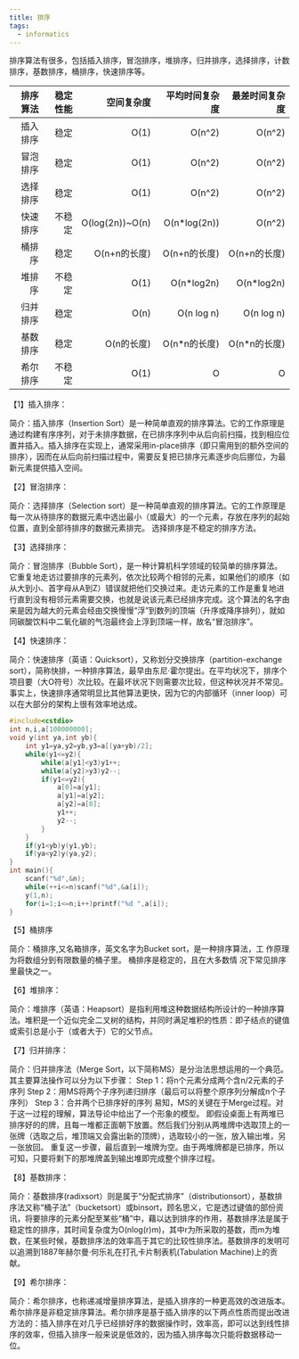 ```yaml
---
title: 排序
tags:
  - informatics
---
```

排序算法有很多，包括插入排序，冒泡排序，堆排序，归并排序，选择排序，计数排序，基数排序，桶排序，快速排序等。

| 排序算法 | 稳定性能 |      空间复杂度 | 平均时间复杂度 | 最差时间复杂度 |
| -------: | -------: | --------------: | -------------: | -------------: |
| 插入排序 |     稳定 |            O(1) |         O(n^2) |         O(n^2) |
| 冒泡排序 |     稳定 |            O(1) |         O(n^2) |         O(n^2) |
| 选择排序 |     稳定 |            O(1) |         O(n^2) |         O(n^2) |
| 快速排序 |   不稳定 | O(log(2n))~O(n) |   O(n*log(2n)) |         O(n^2) |
|   桶排序 |     稳定 |    O(n+n的长度) |   O(n+n的长度) |   O(n+n的长度) |
|   堆排序 |   不稳定 |            O(1) |     O(n*log2n) |     O(n*log2n) |
| 归并排序 |     稳定 |            O(n) |     O(n log n) |     O(n log n) |
| 基数排序 |     稳定 |      O(n的长度) |   O(n*n的长度) |   O(n*n的长度) |
| 希尔排序 |   不稳定 |            O(1) |              O |              O |

【1】插入排序：

简介：插入排序（Insertion Sort）是一种简单直观的排序算法。它的工作原理是通过构建有序序列，对于未排序数据，在已排序序列中从后向前扫描，找到相应位置并插入。插入排序在实现上，通常采用in-place排序（即只需用到的额外空间的排序），因而在从后向前扫描过程中，需要反复把已排序元素逐步向后挪位，为最新元素提供插入空间。
    
【2】冒泡排序：

简介：选择排序（Selection sort）是一种简单直观的排序算法。它的工作原理是每一次从待排序的数据元素中选出最小（或最大）的一个元素，存放在序列的起始位置，直到全部待排序的数据元素排完。 选择排序是不稳定的排序方法。
    
【3】选择排序：

简介：冒泡排序（Bubble Sort），是一种计算机科学领域的较简单的排序算法。它重复地走访过要排序的元素列，依次比较两个相邻的元素，如果他们的顺序（如从大到小、首字母从A到Z）错误就把他们交换过来。走访元素的工作是重复地进行直到没有相邻元素需要交换，也就是说该元素已经排序完成。这个算法的名字由来是因为越大的元素会经由交换慢慢“浮”到数列的顶端（升序或降序排列），就如同碳酸饮料中二氧化碳的气泡最终会上浮到顶端一样，故名“冒泡排序”。
    
【4】快速排序：

简介：快速排序（英语：Quicksort），又称划分交换排序（partition-exchange sort），简称快排，一种排序算法，最早由东尼·霍尔提出。在平均状况下，排序个项目要（大O符号）次比较。在最坏状况下则需要次比较，但这种状况并不常见。事实上，快速排序通常明显比其他算法更快，因为它的内部循环（inner loop）可以在大部分的架构上很有效率地达成。
```cpp
#include<cstdio>
int n,i,a[100000000]; 
void y(int ya,int yb){
	int y1=ya,y2=yb,y3=a[(ya+yb)/2];
	while(y1<=y2){
		while(a[y1]<y3)y1++;
		while(a[y2]>y3)y2--;
		if(y1<=y2){
			a[0]=a[y1];
			a[y1]=a[y2];
			a[y2]=a[0];
			y1++;
			y2--;
		}
	}
	if(y1<yb)y(y1,yb);
	if(ya<y2)y(ya,y2);
}
int main(){
	scanf("%d",&n);
	while(++i<=n)scanf("%d",&a[i]);
	y(1,n);
	for(i=1;i<=n;i++)printf("%d ",a[i]);
}
```
【5】桶排序

简介：桶排序,又名箱排序，英文名字为Bucket sort，是一种排序算法，工  作原理为将数组分到有限数量的桶子里。    桶排序是稳定的，且在大多数情 况下常见排序里最快之一。
    
【6】堆排序：

简介：堆排序（英语：Heapsort）是指利用堆这种数据结构所设计的一种排序算法。堆积是一个近似完全二叉树的结构，并同时满足堆积的性质：即子结点的键值或索引总是小于（或者大于）它的父节点。
    
【7】归并排序：

简介：归并排序法（Merge Sort，以下简称MS）是分治法思想运用的一个典范。其主要算法操作可以分为以下步骤： Step 1：将n个元素分成两个含n/2元素的子序列 Step 2：用MS将两个子序列递归排序（最后可以将整个原序列分解成n个子序列） Step 3：合并两个已排序好的序列 易知，MS的关键在于Merge过程。对于这一过程的理解，算法导论中给出了一个形象的模型。 即假设桌面上有两堆已排序好的的牌，且每一堆都正面朝下放置。然后我们分别从两堆牌中选取顶上的一张牌（选取之后，堆顶端又会露出新的顶牌），选取较小的一张，放入输出堆，另一张放回。 重复这一步骤，最后直到一堆牌为空。由于两堆牌都是已排序，所以可知，只要将剩下的那堆牌盖到输出堆即完成整个排序过程。
    
【8】基数排序：

简介：基数排序(radixsort）则是属于“分配式排序”（distributionsort），基数排序法又称“桶子法”（bucketsort）或binsort，顾名思义，它是透过键值的部份资讯，将要排序的元素分配至某些“桶”中，藉以达到排序的作用，基数排序法是属于稳定性的排序，其时间复杂度为O(nlog(r)m)，其中r为所采取的基数，而m为堆数，在某些时候，基数排序法的效率高于其它的比较性排序法。基数排序的发明可以追溯到1887年赫尔曼·何乐礼在打孔卡片制表机(Tabulation Machine)上的贡献。
    
【9】希尔排序：

简介：希尔排序，也称递减增量排序算法，是插入排序的一种更高效的改进版本。希尔排序是非稳定排序算法。希尔排序是基于插入排序的以下两点性质而提出改进方法的：插入排序在对几乎已经排好序的数据操作时，效率高，即可以达到线性排序的效率，但插入排序一般来说是低效的，因为插入排序每次只能将数据移动一位。
